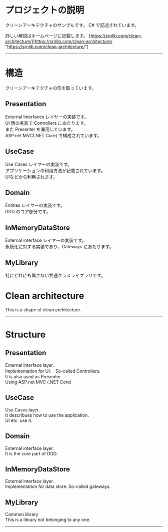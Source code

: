 # プロジェクトの説明
クリーンアーキテクチャのサンプルです。
C# で記述されています。

詳しい解説はホームページに記載します。
[https://srnlib.com/clean-architecture/](https://srnlib.com/clean-architecture/ "https://srnlib.com/clean-architecture/")

-----

# 構造
クリーンアーキテクチャの形を取っています。

## Presentation
External Interfaces レイヤーの実装です。  
UI 側の実装で Controllers にあたります。  
また Presenter を兼用しています。  
ASP.net MVC(.NET Core) で構成されています。  

## UseCase
Use Cases レイヤーの実装です。  
アプリケーションの利用方法が記載されています。  
UIなどから利用されます。  

## Domain
Entities レイヤーの実装です。  
DDD のコア部分です。  

## InMemoryDataStore
External interface レイヤーの実装です。  
永続化に対する実装であり、Gateways にあたります。  

## MyLibrary
特にどれにも属さない共通クラスライブラリです。  


# Clean architecture
This is a shape of clean architecture.

---
# Structure

## Presentation
External interface layer.  
Implementation for UI.　So-called Controllers.  
It is also used as Presenter.  
Using ASP.net MVC (.NET Core)  

## UseCase
Use Cases layer.  
It describues how to use the application.  
UI etc. use it.  

## Domain
External interface  layer.  
It is the core part of DDD.

## InMemoryDataStore
External interface layer.  
Implementation for data store. So-called gateways.  

## MyLibrary
Common library  
This is a library not belonging to any one.  

---